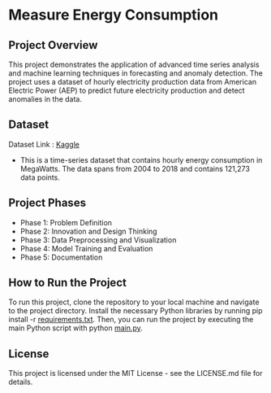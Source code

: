 # Measure Energy Consumption

## Project Overview

This project demonstrates the application of advanced time series analysis and machine learning techniques in forecasting and anomaly detection. The project uses a dataset of hourly electricity production data from American Electric Power (AEP) to predict future electricity production and detect anomalies in the data.

## Dataset 

  Dataset Link : [Kaggle](https://www.kaggle.com/datasets/robikscube/hourly-energy-consumption?select=AEP_hourly.csv)
  - This is a time-series dataset that contains hourly energy consumption in MegaWatts. The data spans from 2004 to 2018 and contains 121,273 data points.

## Project Phases
  - Phase 1: Problem Definition
  - Phase 2: Innovation and Design Thinking
  - Phase 3: Data Preprocessing and Visualization
  - Phase 4: Model Training and Evaluation
  - Phase 5: Documentation

## How to Run the Project 

To run this project, clone the repository to your local machine and navigate to the project directory. Install the necessary Python libraries by running pip install -r  [requirements.txt](requirements.txt). Then, you can run the project by executing the main Python script with python [main.py](main.py).

## License

This project is licensed under the MIT License - see the LICENSE.md file for details.
